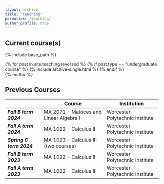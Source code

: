 ```yaml
---
layout: archive
title: "Teaching"
permalink: /teaching/
author_profile: true
---
```

## Current course(s)

{% include base_path %}

{% for post in site.teaching reversed %}
  {% if post.type == "undergraduate course" %}
    {% include archive-single.html %}
  {% endif %}  
{% endfor %}

## Previous Courses

| | Course | Institution |
|---|---|---|
|***Fall B term 2024*** | MA 2071 - Matrices and Linear Algebra I | Worcester Polytechnic Institute
|***Fall A term 2024*** | MA 1022 - Calculus II | Worcester Polytechnic Institute
|***Spring C term 2024*** | MA 1023 - Calculus III (two courses) | Worcester Polytechnic Institute
|***Fall B term 2023*** | MA 1022 - Calculus II | Worcester Polytechnic Institute
|***Fall A term 2023*** | MA 1022 - Calculus II | Worcester Polytechnic Institute
